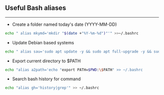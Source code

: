 ## Useful Bash aliases
---

* Create a folder named today's date (YYYY-MM-DD)
```bash
echo " alias mkymd='mkdir "$(date +"%Y-%m-%d")"'" >>~/.bashrc
```
* Update Debian based systems 
```bash
echo " alias sau='sudo apt update -y && sudo apt full-upgrade -y && sudo apt autoremove -y && sudo apt clean -y && sudo apt autoclean -y'" >> ~/.bashrc 

```
* Export current directory to $PATH
```bash
echo "alias a2path='echo "export PATH=$PWD:\$PATH" >> ~/.bashrc
```
* Search bash history for command
```bash
echo "alias gh='history|grep'" >> ~/.bashrc

```
